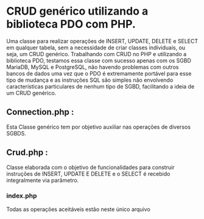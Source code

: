 # CRUD genérico utilizando a biblioteca PDO com PHP.

Uma classe para realizar operações de INSERT, UPDATE, DELETE e SELECT em qualquer tabela, sem a necessidade de criar classes individuais, ou seja, um CRUD genérico. 
Trabalhando com CRUD no PHP e utilizando a biblioteca PDO, testamos essa classe com sucesso apenas com os SGBD MariaDB, MySQL e PostgreSQL, não havendo problemas com outros bancos de dados uma vez que o PDO é extremamente portável para esse tipo de mudança e as instruções SQL são simples não envolvendo características particulares de nenhum tipo de SGBD, facilitando a ideia de um CRUD genérico.

## Connection.php : 
Esta Classe genérico tem por objetivo auxiliar nas operações de diversos SGBDS. 
## Crud.php : 
Classe elaborada com o objetivo de funcionalidades para construir instruções de INSERT, UPDATE E DELETE e o SELECT é recebido integralmente via parâmetro.

### index.php
Todas as operações aceitáveis estão neste único arquivo


